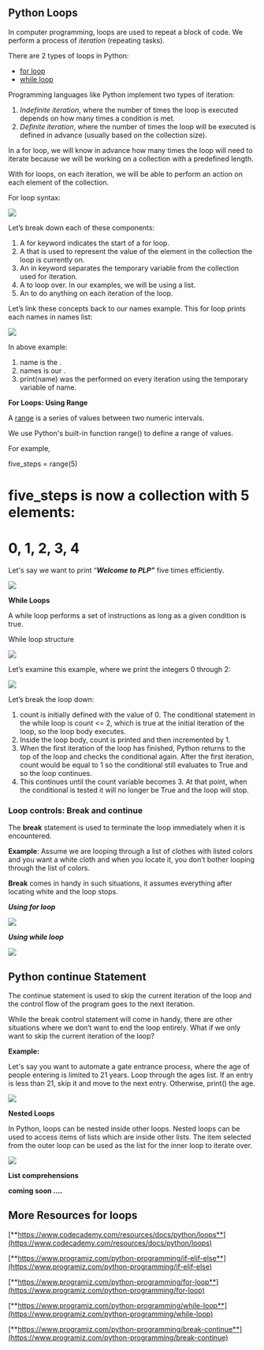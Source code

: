 ## **Python Loops**

In computer programming, loops are used to repeat a block of code. We perform a process of _iteration_ (repeating tasks).

There are 2 types of loops in Python:

- [for loop](https://www.programiz.com/python-programming/for-loop)
- [while loop](https://www.programiz.com/python-programming/while-loop)

Programming languages like Python implement two types of iteration:

1. _Indefinite iteration_, where the number of times the loop is executed depends on how many times a condition is met.
2. _Definite iteration_, where the number of times the loop will be executed is defined in advance (usually based on the collection size).

In a for loop, we will know in advance how many times the loop will need to iterate because we will be working on a collection with a predefined length.

With for loops, on each iteration, we will be able to perform an action on each element of the collection.

For loop syntax:

![](https://lh3.googleusercontent.com/LnVxJ4pq9vwhB0wvL0r9R7I5rkRfZ1exQ_bxQQuab8GyX3A8Zlq1jcZxiD5koQgA5pizHngvWqs0xY7Tm9iliXSeY4ld-iDyrFYcilDncJn9w6rTJ4A2_3g7NvZH7biMIu4IkLXqAXu2cF4mwvYyww)

Let’s break down each of these components:

1. A for keyword indicates the start of a for loop.
2. A <temporary variable> that is used to represent the value of the element in the collection the loop is currently on.
3. An in keyword separates the temporary variable from the collection used for iteration.
4. A <collection> to loop over. In our examples, we will be using a list.
5. An <action> to do anything on each iteration of the loop.

Let’s link these concepts back to our names example. This for loop prints each names in names list:

![](https://lh5.googleusercontent.com/NzrihmTNypXsDSR1tBsVliwiMjc_3fHSjI0w2_KxP_RRPEYCB42cQJ2EUaaIvOJAnQCKL9daBEvzJBUaqVmfYt5FaTTmVO4FeOfe6tr9G0jvCPaQcR5UHIinORQo8RKk5wo3o3Q4qL3aJMlyvbmIfA)

In above example:

1. name is the <temporary variable>.
2. names is our <collection>.
3. print(name) was the <action> performed on every iteration using the temporary variable of name.

**For Loops: Using Range**

A [range](https://www.programiz.com/python-programming/methods/built-in/range) is a series of values between two numeric intervals.

We use Python's built-in function range() to define a range of values.

For example,

five_steps = range(5)

# five_steps is now a collection with 5 elements:

# 0, 1, 2, 3, 4

Let's say we want to print “**_Welcome to PLP”_** five times efficiently.

![](https://lh5.googleusercontent.com/8ZE8BlH1kWCZiPpw6cVFAxrrEgJKn2GpgNlvzyUo9dOmTBmIE5EBC5N0eEkmYc9Yi4xjkXAtvCnOkK4KWohJ0DOyWSADVfLV-hepPnHBtCP1a1mcNzQ52eb-RTomLDpIYRRMzI3bPfTJOV-m2tpYb00)

**While Loops**

A while loop performs a set of instructions as long as a given condition is true.

While loop structure

![](https://lh4.googleusercontent.com/jTxAUUd1GYOyzCAZ0XsN0Hd7PJOG6Qc7_oTyYXH2aB-SO7voASQ3AUCDQag6YYqdAS4lAoXeSvmfZ8IMx-k75ldAbBoc5JA3iUaFIeDTaBY3AZejCd3B176w-MvaB11ErGVOWH_b9OxrHc7utNrhYeE)

Let’s examine this example, where we print the integers 0 through 2:

![](https://lh5.googleusercontent.com/9jnfrC71uwdzitrhCeC3o2RI1tVvzGx_sdeJVQzrCZJao9zxTQ8_17BZMG82sdm736B3R4BtX-ag0-VNF2iU8JSwQXV95ojvQC4ZV6pakMymx13wjrS8sbE4k95fbjtFDw7i90Pum7RT7ZIeoGaIpGI)

Let’s break the loop down:

1. count is initially defined with the value of 0. The conditional statement in the while loop is count <= 2, which is true at the initial iteration of the loop, so the loop body executes.
2. Inside the loop body, count is printed and then incremented by 1.
3. When the first iteration of the loop has finished, Python returns to the top of the loop and checks the conditional again. After the first iteration, count would be equal to 1 so the conditional still evaluates to True and so the loop continues.
4. This continues until the count variable becomes 3. At that point, when the conditional is tested it will no longer be True and the loop will stop.

### **Loop controls: Break and continue**

The **break** statement is used to terminate the loop immediately when it is encountered.

**Example**: Assume we are looping through a list of clothes with listed colors and you want a white cloth and when you locate it, you don’t bother looping through the list of colors.

**Break** comes in handy in such situations, it assumes everything after locating white and the loop stops.

**_Using for loop_**

![](https://lh4.googleusercontent.com/rxR-jfZfc7X-vZKRJggT0CZYO1bHux3Xz6FZNgaLCfQfb8cayHCSRWwWXONixeyQvQRQO0KBTP1Ma_fWwfIKcL2kM9iywD2oQkPBBaEZipxeCv7182F_ZifVBCc-WtgX4I41l7VlFpqSmZiqQThPj5s)

**_Using while loop_**

**_![](https://lh5.googleusercontent.com/vGLkYqovD5VQkf2NC400uHXZuu06o_fTU9zCdle9G46N4pNEM4BE7MzzZHbJFUQJMH2LN7jyx6_K01KVlAPXe6YVjlOSkaAnFlDeugBxVsa53Yg7E8jTMYRJZqeb9sL1bGKd_lVId4CnN1rhdWtuu8E)_**

## **Python continue Statement**

The continue statement is used to skip the current iteration of the loop and the control flow of the program goes to the next iteration.

While the break control statement will come in handy, there are other situations where we don’t want to end the loop entirely. What if we only want to skip the current iteration of the loop?

**Example:**

Let's say you want to automate a gate entrance process, where the age of people entering is limited to 21 years. Loop through the ages list. If an entry is less than 21, skip it and move to the next entry. Otherwise, print() the age.

![](https://lh5.googleusercontent.com/m-HVWNQpmpM8EBRwNKF4w5vtJbm5YHJdsdcyS0WKj_rvJGbdlVKBQ8EvyfUdyqqPLWL2CJz8zfJJb4GQA_Kw63GsKtfwSP85C9hjL_jBv63sVIe2CrsbHoujI4Aw4mNVVq9jjg0j9xn15gUqCMATnb8)

**Nested Loops**

In Python, loops can be nested inside other loops. Nested loops can be used to access items of lists which are inside other lists. The item selected from the outer loop can be used as the list for the inner loop to iterate over.

![](https://lh3.googleusercontent.com/epkLsyEKgJcuBrR3w0_fivBjeeOo7LJAS6QFGAiliyOVtiePUF2AF45B7msYWsKQ50OeXayCmgCOmuE1MqHstv2lYvnE2cViqacZ4n6wX6XjWPfMhNKQ3-TTj9_UOQ_rbEv9m-Tg-ACsBGLAAs1iP7o)

**List comprehensions**

**coming soon ....**

## **More Resources for loops**

[**https://www.codecademy.com/resources/docs/python/loops**](https://www.codecademy.com/resources/docs/python/loops)

[**https://www.programiz.com/python-programming/if-elif-else**](https://www.programiz.com/python-programming/if-elif-else)

[**https://www.programiz.com/python-programming/for-loop**](https://www.programiz.com/python-programming/for-loop)

[**https://www.programiz.com/python-programming/while-loop**](https://www.programiz.com/python-programming/while-loop)

[**https://www.programiz.com/python-programming/break-continue**](https://www.programiz.com/python-programming/break-continue)